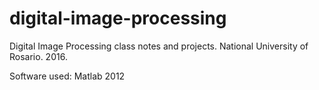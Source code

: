 # digital-image-processing
Digital Image Processing class notes and projects. National University of Rosario. 2016.

Software used: Matlab 2012
